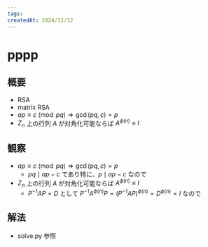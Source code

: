 ```yaml
---
tags:
createdAt: 2024/11/12
---
```


# pppp

## 概要

* RSA
* matrix RSA
* $ap \equiv c \pmod {pq} \Rightarrow \gcd(pq, c) = p$
* $Z_n$ 上の行列 $A$ が対角化可能ならば $A^{\phi(n)} \equiv I$

## 観察

* $ap \equiv c \pmod {pq} \Rightarrow \gcd(pq, c) = p$
  * $pq \mid ap - c$ であり特に、$p \mid ap - c$ なので
* $Z_n$ 上の行列 $A$ が対角化可能ならば $A^{\phi(n)} \equiv I$
  * $P^{-1}AP = D$ として $P^{-1}A^{\phi(n)} P = (P^{-1}AP)^{\phi(n)} = D^{\phi(n)} = I$ なので

## 解法

* solve.py 参照
